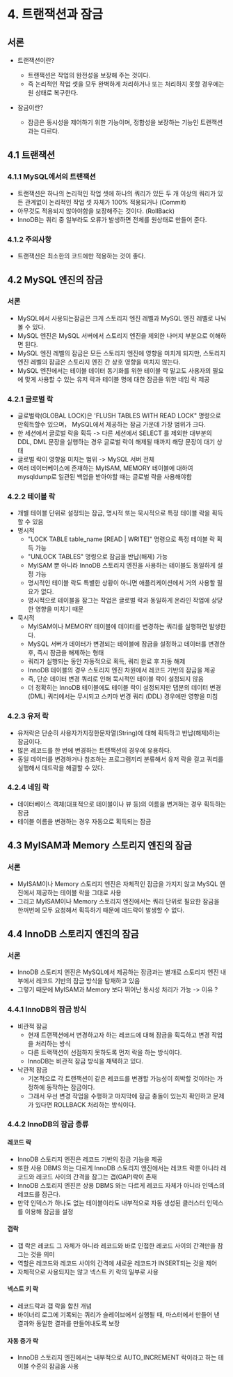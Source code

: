 # 4. 트랜잭션과 잠금
## 서론
- 트랜잭션이란?
    - 트랜잭션은 작업의 완전성을 보장해 주는 것이다. 
    - 즉 논리적인 작업 셋을 모두 완벽하게 처리하거나 또는 처리하지 못할 경우에는 원 상태로 복구한다.
    
- 잠금이란?
    - 잠금은 동시성을 제어하기 위한 기능이며, 정합성을 보장하는 기능인 트랜잭션과는 다르다.
    
## 4.1 트랜잭션
### 4.1.1 MySQL에서의 트랜잭션
- 트랜잭션은 하나의 논리적인 작업 셋에 하나의 쿼리가 있든 두 개 이상의 쿼리가 있든 관계없이 논리적인 작업 셋 자체가 100% 적용되거나 (Commit)
- 아무것도 적용되지 않아야함을 보장해주는 것이다. (RollBack)
- InnoDB는 쿼리 중 일부라도 오류가 발생하면 전체를 원상태로 만들어 준다.

### 4.1.2 주의사항
- 트랜잭션은 최소한의 코드에만 적용하는 것이 좋다.

## 4.2 MySQL 엔진의 잠금
### 서론
- MySQL에서 사용되는잠금은 크게 스토리지 엔진 레벨과 MySQL 엔진 레벨로 나눠볼 수 있다.
- MySQL 엔진은 MySQL 서버에서 스토리지 엔진을 제외한 나머지 부분으로 이해하면 된다.
- MySQL 엔진 레벨의 잠금은 모든 스토리지 엔진에 영향을 미치게 되지만, 스토리지 엔진 레벨의 잠금은 스토리지 엔진 간 상호 영향을 미치지 않는다.
- MySQL 엔진에서는 테이블 데이터 동기화를 위한 테이블 락 말고도 사용자의 필요에 맞게 사용할 수 있는 유저 락과 테이블 명에 대한 잠금을 위한 네임 락 제공

### 4.2.1 글로벌 락
- 글로벌락(GLOBAL LOCK)은 'FLUSH TABLES WITH READ LOCK" 명령으로만획득할수 있으며， MySQL에서 제공하는 잠금 가운데 가장 범위가 크다.
- 한 세션에서 글로벌 락을 획득 -> 다른 세션에서 SELECT 를 제외한 대부분의 DDL, DML 문장을 실행하는 경우 글로벌 락이 해제될 때까지 해당 문장이 대기 상태
- 글로벌 락이 영향을 미치는 범위 -> MySQL 서버 전체
- 여러 데이터베이스에 존재하는 MyISAM, MEMORY 테이블에 대하여 mysqldump로 일관된 백업을 받아야할 때는 글로벌 락을 사용해야함

### 4.2.2 테이블 락
- 개별 테이블 단위로 설정되는 잠금, 명시적 또는 묵시적으로 특정 테이블 락을 획득할 수 있음
- 명시적 
    - "LOCK TABLE table_name [READ | WRITE]" 명령으로 특정 테이블 락 획득 가능
    - "UNLOCK TABLES" 명령으로 잠금을 반납(해제) 가능
    - MyISAM 뿐 아니라 InnoDB 스토리지 엔진을 사용하는 테이블도 동일하게 설정 가능
    - 명시적인 테이블 락도 특별한 상황이 아니면 애플리케이션에서 거의 사용할 필요가 없다.
    - 명시적으로 테이블을 잠그는 작업은 글로벌 락과 동일하게 온라인 작업에 상당한 영향을 미치기 때문
- 묵시적
    - MyISAM이나 MEMORY 테이블에 데이터를 변경하는 쿼리를 실행하면 발생한다.
    - MySQL 서버가 데이터가 변경되는 테이블에 잠금을 설정하고 데이터를 변경한 후, 즉시 잠금을 해제하는 형태
    - 쿼리가 실행되는 동안 자동적으로 획득, 쿼리 완료 후 자동 해제
    - InnoDB 테이블의 경우 스토리지 엔진 차원에서 레코드 기반의 잠금을 제공 
    - 즉, 단순 데이터 변경 쿼리로 인해 묵시적인 테이블 락이 설정되지 않음
    - 더 정확히는 InnoDB 테이블에도 테이블 락이 설정되지만 댑분의 데이터 변경(DML) 쿼리에서는 무시되고 스키마 변경 쿼리 (DDL) 경우에만 영향을 미침

### 4.2.3 유저 락
- 유저락은 단순히 사용자가지정한문자열(String)에 대해 획득하고 반납(해제)하는 잠금이다.
- 많은 레코드를 한 번에 변경하는 트랜잭션의 경우에 유용하다.
- 동일 데이터를 변경하거나 참조하는 프로그램끼리 분류해서 유저 락을 걸고 쿼리를 실행해서 데드락을 해결할 수 있다.

### 4.2.4 네임 락
- 데이터베이스 객체(대표적으로 테이블이나 뷰 등)의 이름을 변겨하는 경우 획득하는 잠금
- 테이블 이름을 변경하는 경우 자동으로 획득되는 잠금

## 4.3 MyISAM과 Memory 스토리지 엔진의 잠금
### 서론
- MyISAM이나 Memory 스토리지 엔진은 자체적인 잠금을 가지지 않고 MySQL 엔진에서 제공하는 테이블 락을 그대로 사용
- 그리고 MyISAM이나 Memory 스토리지 엔진에서는 쿼리 단위로 필요한 잠금을 한꺼번에 모두 요청해서 획득하기 때문에 데드락이 발생할 수 없다.

## 4.4 InnoDB 스토리지 엔진의 잠금
### 서론
- InnoDB 스토리지 엔진은 MySQL에서 제공하는 잠금과는 별개로 스토리지 엔진 내부에서 레코드 기반의 잠금 방식을 탐재하고 있음
- 그렇기 때문에 MyISAM과 Memory 보다 뛰어난 동시성 처리가 가능 -> 이유 ?

### 4.4.1 InnoDB의 잠금 방식
- 비관적 잠금
    - 현재 트랜잭션에서 변경하고자 하는 레코드에 대해 잠금을 획득하고 변경 작업을 처리하는 방식
    - 다른 트랙잭션이 선점하지 못하도록 먼저 락을 하는 방식이다.
    - InnoDB는 비관적 잠금 방식을 채택하고 있다.
- 낙관적 잠금
    - 기본적으로 각 트랜잭션이 같은 레코드를 변경할 가능성이 희박할 것이라는 가정하에 동작하는 잠금이다.
    - 그래서 우선 변경 작업을 수행하고 마지막에 잠금 충돌이 있는지 확인하고 문제가 있다면 ROLLBACK 처리하는 방식이다.
  
### 4.4.2 InnoDB의 잠금 종류
#### 레코드 락
- InnoDB 스토리지 엔진은 레코드 기반의 잠금 기능을 제공
- 또한 사용 DBMS 와는 다르게 InnoDB 스토리지 엔진에서는 레코드 락뿐 아니라 레코드와 레코드 사이의 간격을 잠그는 갭(GAP)락이 존재
- InnoDB 스토리지 엔진은 상용 DBMS 와는 다르게 레코드 자체가 아니라 인덱스의 레코드를 잠근다.
- 만약 인덱스가 하나도 없는 테이블이라도 내부적으로 자동 생성된 클러스터 인덱스를 이용해 잠금을 설정

#### 갭락
- 갭 락은 레코드 그 자체가 아니라 레코드와 바로 인접한 레코드 사이의 간격만을 잠그는 것을 의미
- 역할은 레코드와 레코드 사이의 간격에 새로운 레코드가 INSERT되는 것을 제어
- 자체적으로 사용되지는 않고 넥스트 키 락의 일부로 사용

#### 넥스트 키 락
- 레코드락과 갭 락을 합친 개념
- 바이너리 로그에 기록되는 쿼리가 슬레이브에서 실행될 때, 마스터에서 만들어 낸 결과와 동일한 결과를 만들어내도록 보장 

#### 자동 증가 락
- InnoDB 스토리지 엔진에서는 내부적으로 AUTO_INCREMENT 락이라고 하는 테이블 수준의 잠금을 사용